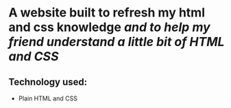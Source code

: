 # A website built to refresh my html and css knowledge *and to help my friend understand a little bit of HTML and CSS*

## Technology used:
- Plain HTML and CSS
